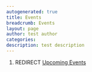 ```yaml
---
autogenerated: true
title: Events
breadcrumb: Events
layout: page
author: test author
categories: 
description: test description
---
```


1.  REDIRECT [Upcoming Events](Upcoming_Events "wikilink")

